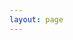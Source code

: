```yaml
---
layout: page
---
```


<script setup>
import MessageBoards from '.vitepress/theme/components/MessageBoards.vue'
</script>

<MessageBoards/>